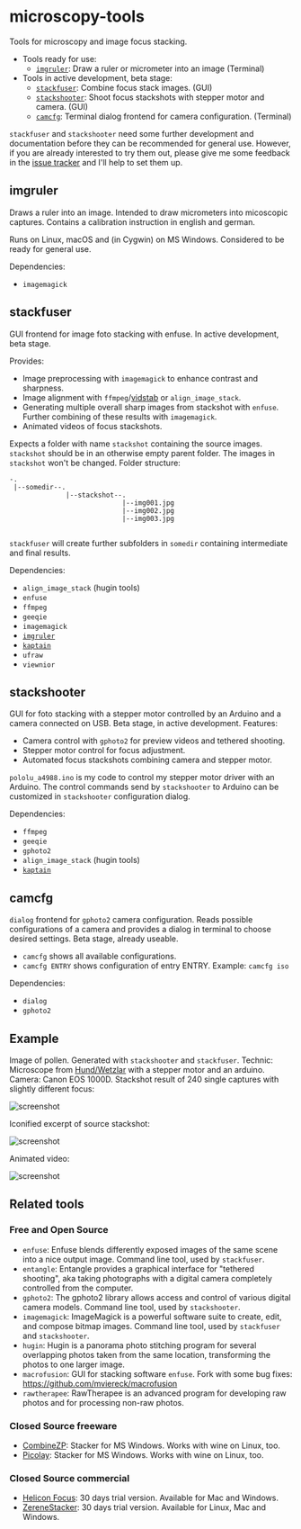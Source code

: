 # microscopy-tools

Tools for microscopy and image focus stacking.

 - Tools ready for use:
   - [`imgruler`](#imgruler): Draw a ruler or micrometer into an image (Terminal)
 - Tools in active development, beta stage:
   - [`stackfuser`](#stackfuser): Combine focus stack images. (GUI)
   - [`stackshooter`](#stackshooter): Shoot focus stackshots with stepper motor and camera. (GUI)
   - [`camcfg`](#camcfg): Terminal dialog frontend for camera configuration. (Terminal)
   
`stackfuser` and `stackshooter` need some further development and documentation before they can be recommended for general use.
However, if you are already interested to try them out, please give me some feedback in the [issue tracker](https://github.com/mviereck/microscopy-tools/issues) and I'll help to set them up.


## imgruler

Draws a ruler into an image.
Intended to draw micrometers into micoscopic captures.
Contains a calibration instruction in english and german.

Runs on Linux, macOS and (in Cygwin) on MS Windows.
Considered to be ready for general use.

Dependencies:
 - `imagemagick`

## stackfuser

GUI frontend for image foto stacking with enfuse. In active development, beta stage.

Provides:
 - Image preprocessing with `imagemagick` to enhance contrast and sharpness. 
 - Image alignment with `ffmpeg`/[vidstab](https://github.com/georgmartius/vid.stab) or `align_image_stack`.
 - Generating multiple overall sharp images from stackshot with `enfuse`. Further combining of these results with `imagemagick`.
 - Animated videos of focus stackshots.
 
Expects a folder with name `stackshot` containing the source images. `stackshot` should be in an otherwise empty parent folder. The images in `stackshot` won't be changed.
Folder structure:
```
-.
 |--somedir--.
              |--stackshot--.
                            |--img001.jpg
                            |--img002.jpg
                            |--img003.jpg
              
```
`stackfuser` will create further subfolders in `somedir` containing intermediate and final results.

Dependencies:
 - `align_image_stack` (hugin tools)
 - `enfuse`
 - `ffmpeg`
 - `geeqie`
 - `imagemagick`
 - [`imgruler`](#imgruler)
 - [`kaptain`](https://github.com/mviereck/kaptain)
 - `ufraw`
 - `viewnior`
 
## stackshooter
GUI for foto stacking with a stepper motor controlled by an Arduino and a camera connected on USB. Beta stage, in active development.
Features:
 - Camera control with `gphoto2` for preview videos and tethered shooting.
 - Stepper motor control for focus adjustment.
 - Automated focus stackshots combining camera and stepper motor.
 
`pololu_a4988.ino` is my code to control my stepper motor driver with an Arduino. The control commands send by `stackshooter` to Arduino can be customized in `stackshooter` configuration dialog.

Dependencies:
 - `ffmpeg`
 - `geeqie`
 - `gphoto2`
 - `align_image_stack` (hugin tools)
 - [`kaptain`](https://github.com/mviereck/kaptain)
 
## camcfg
`dialog` frontend for `gphoto2` camera configuration. Reads possible configurations of a camera and provides a dialog in terminal to choose desired settings. Beta stage, already useable.
 - `camcfg` shows all available configurations.
 - `camcfg ENTRY` shows configuration of entry ENTRY. Example: `camcfg iso`
 
Dependencies:
 - `dialog`
 - `gphoto2`

## Example
Image of pollen. Generated with `stackshooter` and `stackfuser`. 
Technic: Microscope from [Hund/Wetzlar](https://www.hund.de/en/) with a stepper motor and an arduino. 
Camera: Canon EOS 1000D. 
Stackshot result of 240 single captures with slightly different focus:

![screenshot](https://raw.githubusercontent.com/mviereck/microscopy-tools/images/example.jpg)

Iconified excerpt of source stackshot:

![screenshot](https://raw.githubusercontent.com/mviereck/microscopy-tools/images/sourcetable.jpg)

Animated video:

![screenshot](https://raw.githubusercontent.com/mviereck/microscopy-tools/images/animate.gif)

## Related tools

### Free and Open Source
 - `enfuse`: Enfuse blends differently exposed images of the same scene into a nice output
image. Command line tool, used by `stackfuser`.
 - `entangle`: Entangle provides a graphical interface for "tethered shooting", aka
taking photographs with a digital camera completely controlled from the
computer.
 - `gphoto2`: The gphoto2 library allows access and control of various digital camera models. Command line tool, used by `stackshooter`.
 - `imagemagick`: ImageMagick is a powerful software suite to create, edit, and compose bitmap images. Command line tool, used by `stackfuser` and `stackshooter`.
 - `hugin`: Hugin is a panorama photo stitching program for several overlapping photos taken from the same location, transforming the photos to one larger image.
 - `macrofusion`: GUI for stacking software `enfuse`. Fork with some bug fixes: https://github.com/mviereck/macrofusion
 - `rawtherapee`: RawTherapee is an advanced program for developing raw photos and for processing
non-raw photos.

### Closed Source freeware
 - [CombineZP](https://combinezp.software.informer.com/): Stacker for MS Windows. Works with wine on Linux, too.
 - [Picolay](http://www.picolay.de/): Stacker for MS Windows. Works with wine on Linux, too.
### Closed Source commercial
 - [Helicon Focus](https://www.heliconsoft.com/heliconsoft-products/helicon-focus/): 30 days trial version. Available for Mac and Windows.
 - [ZereneStacker](https://zerenesystems.com/cms/stacker): 30 days trial version. Available for Linux, Mac and Windows.

